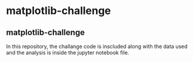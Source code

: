 # matplotlib-challenge
matplotlib-challenge
---
In this repository, the challange code is inscluded along with the data used and the analysis is inside the jupyter notebook file.
